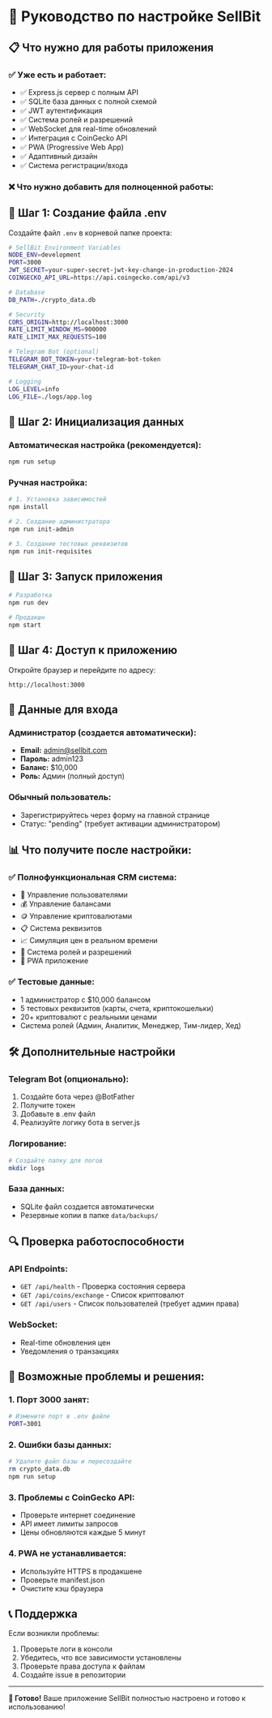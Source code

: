 # 🚀 Руководство по настройке SellBit

## 📋 Что нужно для работы приложения

### ✅ **Уже есть и работает:**
- ✅ Express.js сервер с полным API
- ✅ SQLite база данных с полной схемой
- ✅ JWT аутентификация
- ✅ Система ролей и разрешений
- ✅ WebSocket для real-time обновлений
- ✅ Интеграция с CoinGecko API
- ✅ PWA (Progressive Web App)
- ✅ Адаптивный дизайн
- ✅ Система регистрации/входа

### ❌ **Что нужно добавить для полноценной работы:**

## 🔧 Шаг 1: Создание файла .env

Создайте файл `.env` в корневой папке проекта:

```bash
# SellBit Environment Variables
NODE_ENV=development
PORT=3000
JWT_SECRET=your-super-secret-jwt-key-change-in-production-2024
COINGECKO_API_URL=https://api.coingecko.com/api/v3

# Database
DB_PATH=./crypto_data.db

# Security
CORS_ORIGIN=http://localhost:3000
RATE_LIMIT_WINDOW_MS=900000
RATE_LIMIT_MAX_REQUESTS=100

# Telegram Bot (optional)
TELEGRAM_BOT_TOKEN=your-telegram-bot-token
TELEGRAM_CHAT_ID=your-chat-id

# Logging
LOG_LEVEL=info
LOG_FILE=./logs/app.log
```

## 🔧 Шаг 2: Инициализация данных

### Автоматическая настройка (рекомендуется):
```bash
npm run setup
```

### Ручная настройка:
```bash
# 1. Установка зависимостей
npm install

# 2. Создание администратора
npm run init-admin

# 3. Создание тестовых реквизитов
npm run init-requisites
```

## 🔧 Шаг 3: Запуск приложения

```bash
# Разработка
npm run dev

# Продакшн
npm start
```

## 🔧 Шаг 4: Доступ к приложению

Откройте браузер и перейдите по адресу:
```
http://localhost:3000
```

## 👤 Данные для входа

### Администратор (создается автоматически):
- **Email:** admin@sellbit.com
- **Пароль:** admin123
- **Баланс:** $10,000
- **Роль:** Админ (полный доступ)

### Обычный пользователь:
- Зарегистрируйтесь через форму на главной странице
- Статус: "pending" (требует активации администратором)

## 📊 Что получите после настройки:

### ✅ **Полнофункциональная CRM система:**
- 👥 Управление пользователями
- 💰 Управление балансами
- 🪙 Управление криптовалютами
- 📋 Система реквизитов
- 📈 Симуляция цен в реальном времени
- 🔐 Система ролей и разрешений
- 📱 PWA приложение

### ✅ **Тестовые данные:**
- 1 администратор с $10,000 балансом
- 5 тестовых реквизитов (карты, счета, криптокошельки)
- 20+ криптовалют с реальными ценами
- Система ролей (Админ, Аналитик, Менеджер, Тим-лидер, Хед)

## 🛠️ Дополнительные настройки

### Telegram Bot (опционально):
1. Создайте бота через @BotFather
2. Получите токен
3. Добавьте в .env файл
4. Реализуйте логику бота в server.js

### Логирование:
```bash
# Создайте папку для логов
mkdir logs
```

### База данных:
- SQLite файл создается автоматически
- Резервные копии в папке `data/backups/`

## 🔍 Проверка работоспособности

### API Endpoints:
- `GET /api/health` - Проверка состояния сервера
- `GET /api/coins/exchange` - Список криптовалют
- `GET /api/users` - Список пользователей (требует админ права)

### WebSocket:
- Real-time обновления цен
- Уведомления о транзакциях

## 🚨 Возможные проблемы и решения:

### 1. Порт 3000 занят:
```bash
# Измените порт в .env файле
PORT=3001
```

### 2. Ошибки базы данных:
```bash
# Удалите файл базы и пересоздайте
rm crypto_data.db
npm run setup
```

### 3. Проблемы с CoinGecko API:
- Проверьте интернет соединение
- API имеет лимиты запросов
- Цены обновляются каждые 5 минут

### 4. PWA не устанавливается:
- Используйте HTTPS в продакшене
- Проверьте manifest.json
- Очистите кэш браузера

## 📞 Поддержка

Если возникли проблемы:
1. Проверьте логи в консоли
2. Убедитесь, что все зависимости установлены
3. Проверьте права доступа к файлам
4. Создайте issue в репозитории

---

**🎉 Готово!** Ваше приложение SellBit полностью настроено и готово к использованию!
